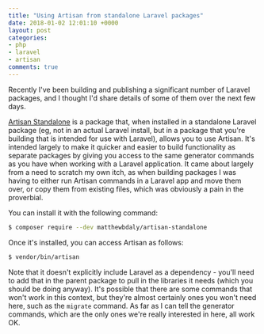 ```yaml
---
title: "Using Artisan from standalone Laravel packages"
date: 2018-01-02 12:01:10 +0000
layout: post
categories:
- php
- laravel
- artisan
comments: true
---
```


Recently I've been building and publishing a significant number of Laravel packages, and I thought I'd share details of some of them over the next few days.

[Artisan Standalone](https://github/com/matthewbdaly/artisan-standalone) is a package that, when installed in a standalone Laravel package (eg, not in an actual Laravel install, but in a package that you're building that is intended for use with Laravel), allows you to use Artisan. It's intended largely to make it quicker and easier to build functionality as separate packages by giving you access to the same generator commands as you have when working with a Laravel application. It came about largely from a need to scratch my own itch, as when building packages I was having to either run Artisan commands in a Laravel app and move them over, or copy them from existing files, which was obviously a pain in the proverbial.

You can install it with the following command:

```bash
$ composer require --dev matthewbdaly/artisan-standalone
```

Once it's installed, you can access Artisan as follows:

```bash
$ vendor/bin/artisan
```

Note that it doesn't explicitly include Laravel as a dependency - you'll need to add that in the parent package to pull in the libraries it needs (which you should be doing anyway). It's possible that there are some commands that won't work in this context, but they're almost certainly ones you won't need here, such as the `migrate` command. As far as I can tell the generator commands, which are the only ones we're really interested in here, all work OK.
